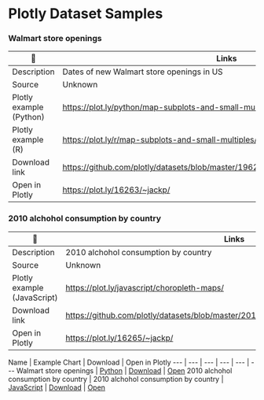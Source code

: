 # Plotly Dataset Samples

### Walmart store openings 
:book: | Links
--- | ---
Description | Dates of new Walmart store openings in US
Source | Unknown
Plotly example (Python) | https://plot.ly/python/map-subplots-and-small-multiples/
Plotly example (R) | https://plot.ly/r/map-subplots-and-small-multiples/
Download link | https://github.com/plotly/datasets/blob/master/1962_2006_walmart_store_openings.csv
Open in Plotly | https://plot.ly/16263/~jackp/

### 2010 alchohol consumption by country
:book: | Links
--- | ---
Description | 2010 alchohol consumption by country
Source | Unknown
Plotly example (JavaScript) | https://plot.ly/javascript/choropleth-maps/
Download link | https://github.com/plotly/datasets/blob/master/2010_alcohol_consumption_by_country.csv
Open in Plotly | https://plot.ly/16265/~jackp/

Name | Example Chart | Download | Open in Plotly
--- | --- | ---  | ---  | ---  | --- 
Walmart store openings | [Python](https://plot.ly/python/map-subplots-and-small-multiples/) | [Download](https://github.com/plotly/datasets/blob/master/1962_2006_walmart_store_openings.csv) | [Open](https://plot.ly/16263/~jackp/)
2010 alchohol consumption by country | 2010 alchohol consumption by country | [JavaScript](https://plot.ly/javascript/choropleth-maps/) | [Download](https://github.com/plotly/datasets/blob/master/2010_alcohol_consumption_by_country.csv) | [Open](https://plot.ly/16265/~jackp/)


